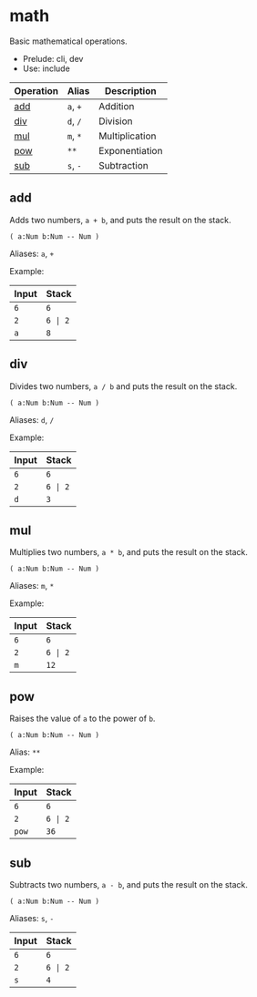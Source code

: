 # math

Basic mathematical operations.

- Prelude: cli, dev
- Use: include

| Operation               | Alias    | Description
|-------------------------|----------|------------
| [add](#add)             | `a`, `+` | Addition
| [div](#div)             | `d`, `/` | Division
| [mul](#mul)             | `m`, `*` | Multiplication
| [pow](#pow)             | `**`     | Exponentiation
| [sub](#sub)             | `s`, `-` | Subtraction

## add

Adds two numbers, `a + b`, and puts the result on the stack.

    ( a:Num b:Num -- Num )

Aliases: `a`, `+`

Example:

| Input   | Stack
|---------|-------------|
| `6`     | `6`
| `2`     | `6 \| 2`
| `a`     | `8`

## div

Divides two numbers, `a / b` and puts the result on the stack.

    ( a:Num b:Num -- Num )

Aliases: `d`, `/`

Example:

| Input   | Stack
|---------|-------------|
| `6`     | `6`
| `2`     | `6 \| 2`
| `d`     | `3`

## mul

Multiplies two numbers, `a * b`, and puts the result on the stack.

    ( a:Num b:Num -- Num )

Aliases: `m`, `*`

Example:

| Input   | Stack
|---------|-------------|
| `6`     | `6`
| `2`     | `6 \| 2`
| `m`     | `12`

## pow

Raises the value of `a` to the power of `b`.

    ( a:Num b:Num -- Num )

Alias: `**`

Example:

| Input   | Stack
|---------|-------------|
| `6`     | `6`
| `2`     | `6 \| 2`
| `pow`   | `36`

## sub

Subtracts two numbers, `a - b`, and puts the result on the stack.

    ( a:Num b:Num -- Num )

Aliases: `s`, `-`

| Input         | Stack
|---------------|-------------|
| `6`           | `6`
| `2`           | `6 \| 2`
| `s`           | `4`